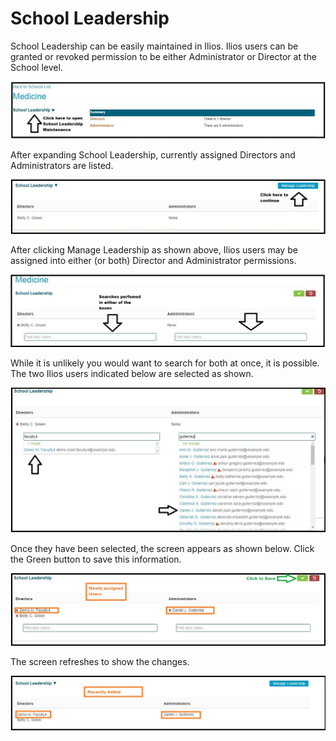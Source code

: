 # School Leadership

School Leadership can be easily maintained in Ilios. Ilios users can be granted or revoked permission to be either Administrator or Director at the School level. 

![Maintain school leadership](../images/schools/leadership/maintain_school_leadership.jpg)

After expanding School Leadership, currently assigned Directors and Administrators are listed. 

![Leadership members shown](../images/schools/leadership/leadership_members_shown.jpg)

After clicking Manage Leadership as shown above, Ilios users may be assigned into either (or both) Director and Administrator permissions.

![Search boxes](../images/schools/leadership/search_boxes.jpg)

While it is unlikely you would want to search for both at once, it is possible. The two Ilios users indicated below are selected as shown.

![Searches performed](../images/schools/leadership/searches_performed.jpg)

Once they have been selected, the screen appears as shown below. Click the Green button to save this information.

![Save updates](../images/schools/leadership/save_updates.jpg)

The screen refreshes to show the changes.

![Screen updated](../images/schools/leadership/screen_updated.jpg)


